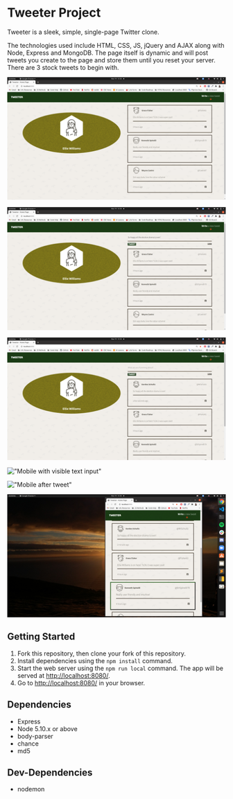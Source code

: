 # Tweeter Project

Tweeter is a sleek, simple, single-page Twitter clone.

The technologies used include HTML, CSS, JS, jQuery and AJAX along with Node, Express and MongoDB. The page itself is dynamic and will post tweets you create to the page and store them until you reset your server. There are 3 stock tweets to begin with.

!["Desktop with form toggled up"](https://github.com/KagisoMashigo/tweeter/blob/master/public/images/screenshots/desktop-form-toggle-up.png?raw=true "Desktop with form toggled up")

!["Desktop with form toggled down"](https://github.com/KagisoMashigo/tweeter/blob/master/public/images/screenshots/desktop-form-toggle-down.png?raw=true "Desktop with form toggled down")

!["Desktop with tweet posted"](https://github.com/KagisoMashigo/tweeter/blob/master/public/images/screenshots/desktop-tweet-posted.png?raw=true "Desktop with tweet posted")

!["Mobile with visible text input"](https://github.com/KagisoMashigo/tweeter/blob/master/public/images/screenshots/mobile-with-input.png?raw=true "Mobile with visible text input")

!["Mobile after tweet"](https://github.com/KagisoMashigo/tweeter/blob/master/public/images/screenshots/mobile-after-tweet.png?raw=true "Mobile after tweet")

!["Mobile with view of tweet collection"](https://github.com/KagisoMashigo/tweeter/blob/master/public/images/screenshots/mobile-tweet-collection.png?raw=true "Mobile with view of tweet collection")

## Getting Started

1. Fork this repository, then clone your fork of this repository.
2. Install dependencies using the `npm install` command.
3. Start the web server using the `npm run local` command. The app will be served at <http://localhost:8080/>.
4. Go to <http://localhost:8080/> in your browser.

## Dependencies

- Express
- Node 5.10.x or above
- body-parser
- chance
- md5

## Dev-Dependencies

- nodemon
